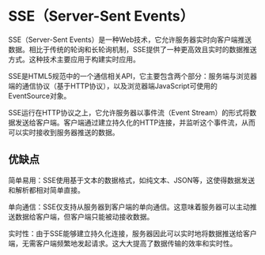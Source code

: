 # SSE（Server-Sent Events）

SSE（Server-Sent Events）是一种Web技术，它允许服务器实时向客户端推送数据。相比于传统的轮询和长轮询机制，SSE提供了一种更高效且实时的数据推送方式。这种技术主要应用于构建实时应用。

SSE是HTML5规范中的一个通信相关API，它主要包含两个部分：服务端与浏览器端的通信协议（基于HTTP协议），以及浏览器端JavaScript可使用的EventSource对象。

SSE运行在HTTP协议之上，它允许服务器以事件流（Event Stream）的形式将数据发送给客户端。客户端通过建立持久化的HTTP连接，并监听这个事件流，从而可以实时接收到服务器推送的数据。

## 优缺点

简单易用：SSE使用基于文本的数据格式，如纯文本、JSON等，这使得数据发送和解析都相对简单直接。

单向通信：SSE仅支持从服务器到客户端的单向通信。这意味着服务器可以主动推送数据给客户端，但客户端只能被动接收数据。

实时性：由于SSE能够建立持久化连接，服务器因此可以实时地将数据推送给客户端，无需客户端频繁地发起请求。这大大提高了数据传输的效率和实时性。
